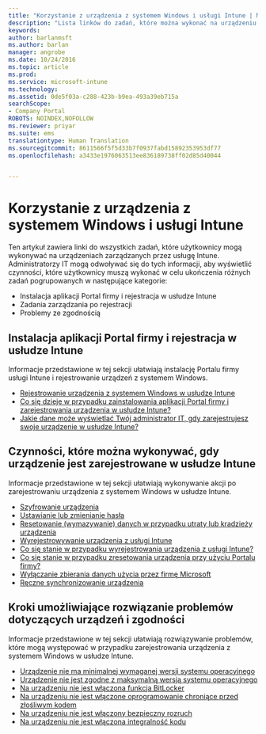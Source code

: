 ```yaml
---
title: "Korzystanie z urządzenia z systemem Windows i usługi Intune | Microsoft Docs"
description: "Lista linków do zadań, które można wykonać na urządzeniu z systemem Windows, gdy urządzenie zostało zarejestrowane w usłudze Intune"
keywords: 
author: barlanmsft
ms.author: barlan
manager: angrobe
ms.date: 10/24/2016
ms.topic: article
ms.prod: 
ms.service: microsoft-intune
ms.technology: 
ms.assetid: 0de5f03a-c288-423b-b9ea-493a39eb715a
searchScope:
- Company Portal
ROBOTS: NOINDEX,NOFOLLOW
ms.reviewer: priyar
ms.suite: ems
translationtype: Human Translation
ms.sourcegitcommit: 8611566f5f5d33b7f0937fabd15892353953df77
ms.openlocfilehash: a3433e1976063513ee836189738ff02d85d40044


---
```


# <a name="using-your-windows-device-with-intune"></a>Korzystanie z urządzenia z systemem Windows i usługi Intune

Ten artykuł zawiera linki do wszystkich zadań, które użytkownicy mogą wykonywać na urządzeniach zarządzanych przez usługę Intune. Administratorzy IT mogą odwoływać się do tych informacji, aby wyświetlić czynności, które użytkownicy muszą wykonać w celu ukończenia różnych zadań pogrupowanych w następujące kategorie:
- Instalacja aplikacji Portal firmy i rejestracja w usłudze Intune
- Zadania zarządzania po rejestracji
- Problemy ze zgodnością

## <a name="company-portal-app-installation-and-intune-enrollment"></a>Instalacja aplikacji Portal firmy i rejestracja w usłudze Intune

Informacje przedstawione w tej sekcji ułatwiają instalację Portalu firmy usługi Intune i rejestrowanie urządzeń z systemem Windows.

- [Rejestrowanie urządzenia z systemem Windows w usłudze Intune](enroll-your-device-in-intune-windows.md)
- [Co się dzieje w przypadku zainstalowania aplikacji Portal firmy i zarejestrowania urządzenia w usłudze Intune?](what-happens-if-you-install-the-company-portal-app-and-enroll-your-device-in-intune-windows.md)
- [Jakie dane może wyświetlać Twój administrator IT, gdy zarejestrujesz swoje urządzenie w usłudze Intune?](what-can-your-it-administrator-see-when-you-enroll-your-device-in-intune-windows.md)

## <a name="things-users-can-do-when-their-device-is-enrolled-in-intune"></a>Czynności, które można wykonywać, gdy urządzenie jest zarejestrowane w usłudze Intune

Informacje przedstawione w tej sekcji ułatwiają wykonywanie akcji po zarejestrowaniu urządzenia z systemem Windows w usłudze Intune.

- [Szyfrowanie urządzenia](encrypt-your-device-windows.md)
- [Ustawianie lub zmienianie hasła](set-or-change-your-password-windows.md)
- [Resetowanie (wymazywanie) danych w przypadku utraty lub kradzieży urządzenia](reset-erase-your-lost-or-stolen-device-windows.md)
- [Wyrejestrowywanie urządzenia z usługi Intune](unenroll-your-device-from-intune-windows.md)
- [Co się stanie w przypadku wyrejestrowania urządzenia z usługi Intune?](what-happens-if-you-unenroll-your-device-from-intune-windows.md)
- [Co się stanie w przypadku zresetowania urządzenia przy użyciu Portalu firmy?](what-happens-if-you-reset-your-device-using-the-company-portal-windows.md)
- [Wyłączanie zbierania danych użycia przez firmę Microsoft](turn-off-microsoft-usage-data-collection-windows.md)
- [Ręczne synchronizowanie urządzenia](sync-your-device-manually-windows.md)

## <a name="steps-to-fix-device-and-compliance-issues"></a>Kroki umożliwiające rozwiązanie problemów dotyczących urządzeń i zgodności

Informacje przedstawione w tej sekcji ułatwiają rozwiązywanie problemów, które mogą występować w przypadku zarejestrowania urządzenia z systemem Windows w usłudze Intune.

- [Urządzenie nie ma minimalnej wymaganej wersji systemu operacyjnego](you-need-to-update-your-windows-device.md)
- [Urządzenie nie jest zgodne z maksymalną wersją systemu operacyjnego](your-windows-version-isnt-yet-supported.md)
- [Na urządzeniu nie jest włączona funkcja BitLocker](you-need-to-enable-windows-encryption.md)
- [Na urządzeniu nie jest włączone oprogramowanie chroniące przed złośliwym kodem](your-device-needs-antimalware-software.md)
- [Na urządzeniu nie jest włączony bezpieczny rozruch](you-need-to-enable-secure-boot-windows.md)
- [Na urządzeniu nie jest włączona integralność kodu](you-need-to-enable-code-integrity.md)



<!--HONumber=Dec16_HO3-->


